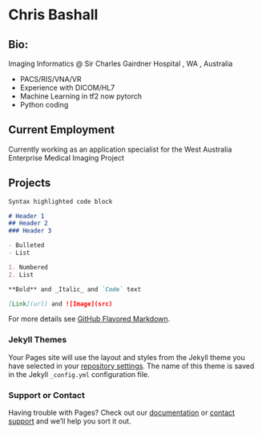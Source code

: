 # Chris Bashall 

## Bio:
Imaging Informatics @ Sir Charles Gairdner Hospital , WA , Australia
- PACS/RIS/VNA/VR
- Experience with DICOM/HL7
- Machine Learning in tf2 now pytorch
- Python coding


## Current Employment

Currently working as an application specialist for the West Australia Enterprise Medical Imaging Project

## Projects

```markdown
Syntax highlighted code block

# Header 1
## Header 2
### Header 3

- Bulleted
- List

1. Numbered
2. List

**Bold** and _Italic_ and `Code` text

[Link](url) and ![Image](src)
```

For more details see [GitHub Flavored Markdown](https://guides.github.com/features/mastering-markdown/).

### Jekyll Themes

Your Pages site will use the layout and styles from the Jekyll theme you have selected in your [repository settings](https://github.com/bashallc/home/settings). The name of this theme is saved in the Jekyll `_config.yml` configuration file.

### Support or Contact

Having trouble with Pages? Check out our [documentation](https://help.github.com/categories/github-pages-basics/) or [contact support](https://github.com/contact) and we’ll help you sort it out.
